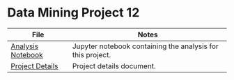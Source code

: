 # Data Mining Project 12 

|File   |Notes   |
|-------|--------|
|[Analysis Notebook](./irszipocdeReturns.ipynb)|  Jupyter notebook containing the analysis for this project. |
|[Project Details](./README.md)| Project details document. |
